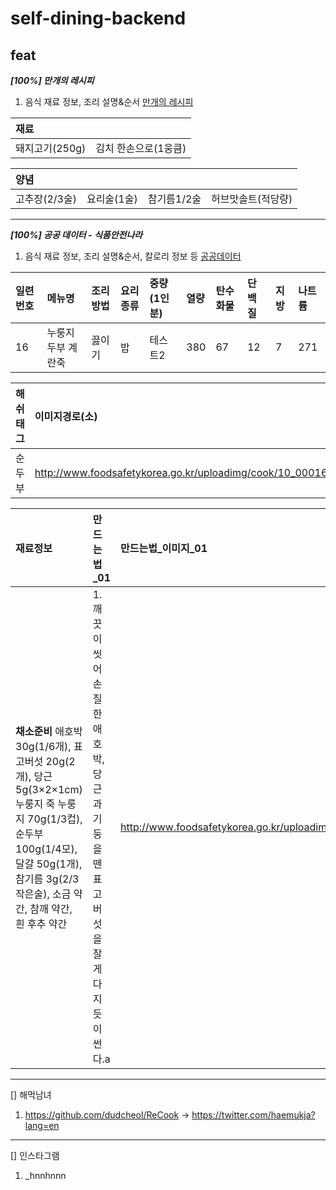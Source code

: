 # self-dining-backend

## feat
_**[100%] 만개의 레시피**_
1. 음식 재료 정보, 조리 설명&순서 [만개의 레시피](https://www.10000recipe.com/recipe/997206)

|재료||
|:---|:---|
|돼지고기(250g)|김치 한손으로(1웅큼)|

|양념||||
|:---|:---|:---|:---|
|고추장(2/3술)|요리술(1술)|참기름1/2술|허브맛솔트(적당량)|
***
_**[100%] 공공 데이터 - 식품안전나라**_
1. 음식 재료 정보, 조리 설명&순서, 칼로리 정보 등 [공공데이터](http://www.foodsafetykorea.go.kr/api/openApiInfo.do?menu_grp=MENU_GRP31&menu_no=661&show_cnt=10&start_idx=1&svc_no=COOKRCP01)

|일련번호|메뉴명|조리방법|요리종류|중량(1인분)|열량|탄수화물|단백질|지방|나트륨|
|:---|:---|:---|:---|:---|:---|:---|:---|:---|:---|
|16|누룽지 두부 계란죽|끓이기|밥|테스트2|380|67|12|7|271|

|해쉬태그|이미지경로(소)|이미지경로(대)|
|:---|:---|:---|
순두부|http://www.foodsafetykorea.go.kr/uploadimg/cook/10_00016_2.png|http://www.foodsafetykorea.go.kr/uploadimg/cook/10_00016_1.png|

|재료정보|만드는법_01|만드는법_이미지_01|
|:---|:---|:---|
|**채소준비** 애호박 30g(1/6개), 표고버섯 20g(2개), 당근 5g(3×2×1cm) 누룽지 죽 누룽지 70g(1/3컵), 순두부 100g(1/4모), 달걀 50g(1개),참기름 3g(2/3작은술), 소금 약간, 참깨 약간, 흰 후추 약간|1. 깨끗이 씻어 손질한 애호박, 당근과 기둥을 뗀 표고버섯을 잘게 다지듯이 썬다.a|http://www.foodsafetykorea.go.kr/uploadimg/cook/20_00016_1.png|2. 누룽지는 1cm 정도로 잘게 부숴준다.b|
***
[] 해먹남녀
1. https://github.com/dudcheol/ReCook -> https://twitter.com/haemukja?lang=en
***
[] 인스타그램
1. _hnnhnnn
